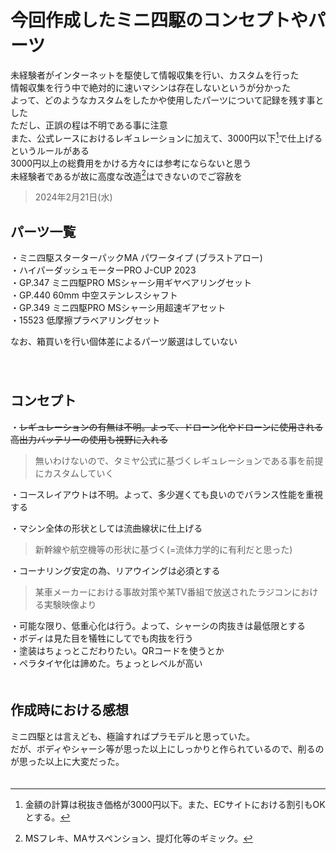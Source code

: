 # 今回作成したミニ四駆のコンセプトやパーツ  
未経験者がインターネットを駆使して情報収集を行い、カスタムを行った    
情報収集を行う中で絶対的に速いマシンは存在しないというが分かった  
よって、どのようなカスタムをしたかや使用したパーツについて記録を残す事とした  
ただし、正誤の程は不明である事に注意  
また、公式レースにおけるレギュレーションに加えて、3000円以下[^1]で仕上げるというルールがある  
3000円以上の総費用をかける方々には参考にならないと思う  
未経験者であるが故に高度な改造[^2]はできないのでご容赦を  

[^1]:金額の計算は税抜き価格が3000円以下。また、ECサイトにおける割引もOKとする。  
[^2]:MSフレキ、MAサスペンション、提灯化等のギミック。  
>2024年2月21日(水)  

## パーツ一覧  
・ミニ四駆スターターパックMA パワータイプ (ブラストアロー)  
・ハイパーダッシュモーターPRO J-CUP 2023  
・GP.347 ミニ四駆PRO MSシャーシ用ギヤベアリングセット  
・GP.440 60mm 中空ステンレスシャフト  
・GP.349 ミニ四駆PRO MSシャーシ用超速ギアセット  
・15523 低摩擦プラベアリングセット  

 なお、箱買いを行い個体差によるパーツ厳選はしていない  
 　  
　　
## コンセプト
・~~レギュレーションの有無は不明。よって、ドローン化やドローンに使用される高出力バッテリーの使用も視野に入れる~~ 
  >無いわけないので、タミヤ公式に基づくレギュレーションである事を前提にカスタムしていく  

・コースレイアウトは不明。よって、多少遅くても良いのでバランス性能を重視する  

・マシン全体の形状としては流曲線状に仕上げる  
>新幹線や航空機等の形状に基づく(=流体力学的に有利だと思った)  

・コーナリング安定の為、リアウイングは必須とする  
>某車メーカーにおける事故対策や某TV番組で放送されたラジコンにおける実験映像より  

・可能な限り、低重心化は行う。よって、シャーシの肉抜きは最低限とする  
・ボディは見た目を犠牲にしてでも肉抜を行う  
・塗装はちょっとこだわりたい。QRコードを使うとか  
・ペラタイヤ化は諦めた。ちょっとレベルが高い  
　  
## 作成時における感想  
ミニ四駆とは言えども、極論すればプラモデルと思っていた。  
だが、ボディやシャーシ等が思った以上にしっかりと作られているので、削るのが思った以上に大変だった。  
　  
